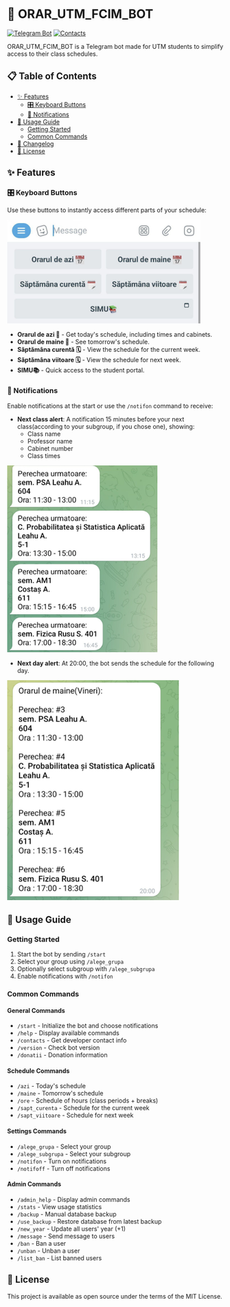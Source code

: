 # 📅 ORAR_UTM_FCIM_BOT

[![Telegram Bot](https://img.shields.io/badge/Orar_UTM-bot-blue?logo=telegram)](https://t.me/orar_utm_fcim_bot)
[![Contacts](https://img.shields.io/badge/Contacts-gray?logo=telegram)](https://t.me/vaniok56)

ORAR_UTM_FCIM_BOT is a Telegram bot made for UTM students to simplify access to their class schedules.

## 📋 Table of Contents
- [✨ Features](#✨-features)
  - [🎛️ Keyboard Buttons](#🎛️-keyboard-buttons)
  - [🔔 Notifications](#🔔-notifications)
- [📖 Usage Guide](#📖-usage-guide)
  - [Getting Started](#getting-started)
  - [Common Commands](#common-commands)
- [📜 Changelog](CHANGELOG.md)
- [📄 License](#📄-license)

## ✨ Features

### 🎛️ Keyboard Buttons

Use these buttons to instantly access different parts of your schedule:

<img src="imgs/kb.jpg" alt="kb" width="450">

- **Orarul de azi 📅** - Get today's schedule, including times and cabinets.
- **Orarul de maine 📅** - See tomorrow's schedule.
- **Săptămâna curentă 🗓️** - View the schedule for the current week.
- **Săptămâna viitoare 🗓️** - View the schedule for next week.
- **SIMU📚** - Quick access to the student portal.

### 🔔 Notifications

Enable notifications at the start or use the `/notifon` command to receive:

- **Next class alert**: A notification 15 minutes before your next class(according to your subgroup, if you chose one), showing:
  - Class name
  - Professor name
  - Cabinet number
  - Class times

<img src="imgs/next_course.jpeg" alt="class" width="350">

- **Next day alert**: At 20:00, the bot sends the schedule for the following day.

<img src="imgs/next_day.jpeg" alt="schedule" width="400">

## 📖 Usage Guide

### Getting Started
1. Start the bot by sending `/start`
2. Select your group using `/alege_grupa`
3. Optionally select subgroup with `/alege_subgrupa`
4. Enable notifications with `/notifon`

### Common Commands

#### General Commands
- `/start` - Initialize the bot and choose notifications
- `/help` - Display available commands
- `/contacts` - Get developer contact info
- `/version` - Check bot version
- `/donatii` - Donation information

#### Schedule Commands
- `/azi` - Today's schedule
- `/maine` - Tomorrow's schedule
- `/ore` - Schedule of hours (class periods + breaks)
- `/sapt_curenta` - Schedule for the current week
- `/sapt_viitoare` - Schedule for next week

#### Settings Commands
- `/alege_grupa` - Select your group
- `/alege_subgrupa` - Select your subgroup
- `/notifon` - Turn on notifications
- `/notifoff` - Turn off notifications

#### Admin Commands
- `/admin_help` - Display admin commands
- `/stats` - View usage statistics
- `/backup` - Manual database backup
- `/use_backup` - Restore database from latest backup
- `/new_year` - Update all users' year (+1)
- `/message` - Send message to users
- `/ban` - Ban a user
- `/unban` - Unban a user
- `/list_ban` - List banned users

## 📄 License

This project is available as open source under the terms of the MIT License.